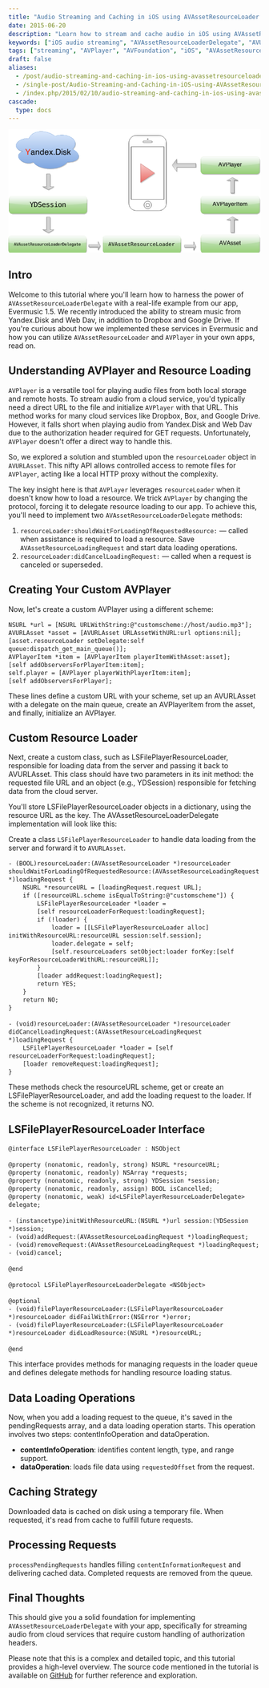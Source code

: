 ```yaml
---
title: "Audio Streaming and Caching in iOS using AVAssetResourceLoader and AVPlayer"
date: 2015-06-20
description: "Learn how to stream and cache audio in iOS using AVAssetResourceLoader and AVPlayer, with a real-life example from Evermusic 1.5."
keywords: ["iOS audio streaming", "AVAssetResourceLoaderDelegate", "AVURLAsset", "AVPlayer", "AVFoundation", "AVAssetResourceLoadingRequest", "custom audio player", "cloud streaming", "media framework", "Evermusic"]
tags: ["streaming", "AVPlayer", "AVFoundation", "iOS", "AVAssetResourceLoader", "AVAssetResourceLoaderDelegate", "AVAssetResourceLoadingRequest", "AVURLAsset", "audio", "tutorial"]
draft: false
aliases:
  - /post/audio-streaming-and-caching-in-ios-using-avassetresourceloader-and-avplayer/
  - /single-post/Audio-Streaming-and-Caching-in-iOS-using-AVAssetResourceLoader-and-AVPlayer/
  - /index.php/2015/02/10/audio-streaming-and-caching-in-ios-using-avassetresourceloader-and-avplayer/
cascade:
  type: docs
---
```


![](diagram.png)

## Intro

Welcome to this tutorial where you'll learn how to harness the power of `AVAssetResourceLoaderDelegate` with a real-life example from our app, Evermusic 1.5. We recently introduced the ability to stream music from Yandex.Disk and Web Dav, in addition to Dropbox and Google Drive. If you're curious about how we implemented these services in Evermusic and how you can utilize `AVAssetResourceLoader` and `AVPlayer` in your own apps, read on.

## Understanding AVPlayer and Resource Loading

`AVPlayer` is a versatile tool for playing audio files from both local storage and remote hosts. To stream audio from a cloud service, you'd typically need a direct URL to the file and initialize `AVPlayer` with that URL. This method works for many cloud services like Dropbox, Box, and Google Drive. However, it falls short when playing audio from Yandex.Disk and Web Dav due to the authorization header required for GET requests. Unfortunately, `AVPlayer` doesn't offer a direct way to handle this.

So, we explored a solution and stumbled upon the `resourceLoader` object in `AVURLAsset`. This nifty API allows controlled access to remote files for `AVPlayer`, acting like a local HTTP proxy without the complexity.

The key insight here is that `AVPlayer` leverages `resourceLoader` when it doesn't know how to load a resource. We trick `AVPlayer` by changing the protocol, forcing it to delegate resource loading to our app. To achieve this, you'll need to implement two `AVAssetResourceLoaderDelegate` methods:

1. `resourceLoader:shouldWaitForLoadingOfRequestedResource:` — called when assistance is required to load a resource. Save `AVAssetResourceLoadingRequest` and start data loading operations.
2. `resourceLoader:didCancelLoadingRequest:` — called when a request is canceled or superseded.

## Creating Your Custom AVPlayer

Now, let's create a custom AVPlayer using a different scheme:

```objc
NSURL *url = [NSURL URLWithString:@"customscheme://host/audio.mp3"];
AVURLAsset *asset = [AVURLAsset URLAssetWithURL:url options:nil];
[asset.resourceLoader setDelegate:self queue:dispatch_get_main_queue()];
AVPlayerItem *item = [AVPlayerItem playerItemWithAsset:asset];
[self addObserversForPlayerItem:item];
self.player = [AVPlayer playerWithPlayerItem:item];
[self addObserversForPlayer];
```

These lines define a custom URL with your scheme, set up an AVURLAsset with a delegate on the main queue, create an AVPlayerItem from the asset, and finally, initialize an AVPlayer.

## Custom Resource Loader

Next, create a custom class, such as LSFilePlayerResourceLoader, responsible for loading data from the server and passing it back to AVURLAsset. This class should have two parameters in its init method: the requested file URL and an object (e.g., YDSession) responsible for fetching data from the cloud server.

You'll store LSFilePlayerResourceLoader objects in a dictionary, using the resource URL as the key. The AVAssetResourceLoaderDelegate implementation will look like this:

Create a class `LSFilePlayerResourceLoader` to handle data loading from the server and forward it to `AVURLAsset`.

```objc
- (BOOL)resourceLoader:(AVAssetResourceLoader *)resourceLoader shouldWaitForLoadingOfRequestedResource:(AVAssetResourceLoadingRequest *)loadingRequest {
    NSURL *resourceURL = [loadingRequest.request URL];
    if ([resourceURL.scheme isEqualToString:@"customscheme"]) {
        LSFilePlayerResourceLoader *loader = 
        [self resourceLoaderForRequest:loadingRequest];
        if (!loader) {
            loader = [[LSFilePlayerResourceLoader alloc] initWithResourceURL:resourceURL session:self.session];
            loader.delegate = self;
            [self.resourceLoaders setObject:loader forKey:[self keyForResourceLoaderWithURL:resourceURL]];
        }
        [loader addRequest:loadingRequest];
        return YES;
    }
    return NO;
}

- (void)resourceLoader:(AVAssetResourceLoader *)resourceLoader didCancelLoadingRequest:(AVAssetResourceLoadingRequest *)loadingRequest {
    LSFilePlayerResourceLoader *loader = [self resourceLoaderForRequest:loadingRequest];
    [loader removeRequest:loadingRequest];
}
```

These methods check the resourceURL scheme, get or create an LSFilePlayerResourceLoader, and add the loading request to the loader. If the scheme is not recognized, it returns NO.

## LSFilePlayerResourceLoader Interface

```objc
@interface LSFilePlayerResourceLoader : NSObject

@property (nonatomic, readonly, strong) NSURL *resourceURL;
@property (nonatomic, readonly) NSArray *requests;
@property (nonatomic, readonly, strong) YDSession *session;
@property (nonatomic, readonly, assign) BOOL isCancelled;
@property (nonatomic, weak) id<LSFilePlayerResourceLoaderDelegate> delegate;

- (instancetype)initWithResourceURL:(NSURL *)url session:(YDSession *)session;
- (void)addRequest:(AVAssetResourceLoadingRequest *)loadingRequest;
- (void)removeRequest:(AVAssetResourceLoadingRequest *)loadingRequest;
- (void)cancel;

@end

@protocol LSFilePlayerResourceLoaderDelegate <NSObject>

@optional
- (void)filePlayerResourceLoader:(LSFilePlayerResourceLoader *)resourceLoader didFailWithError:(NSError *)error;
- (void)filePlayerResourceLoader:(LSFilePlayerResourceLoader *)resourceLoader didLoadResource:(NSURL *)resourceURL;

@end
```

This interface provides methods for managing requests in the loader queue and defines delegate methods for handling resource loading status.

## Data Loading Operations

Now, when you add a loading request to the queue, it's saved in the pendingRequests array, and a data loading operation starts. This operation involves two steps: contentInfoOperation and dataOperation.

- **contentInfoOperation**: identifies content length, type, and range support.
- **dataOperation**: loads file data using `requestedOffset` from the request.

## Caching Strategy

Downloaded data is cached on disk using a temporary file. When requested, it's read from cache to fulfill future requests.

## Processing Requests

`processPendingRequests` handles filling `contentInformationRequest` and delivering cached data. Completed requests are removed from the queue.

## Final Thoughts

This should give you a solid foundation for implementing `AVAssetResourceLoaderDelegate` with your app, specifically for streaming audio from cloud services that require custom handling of authorization headers.

Please note that this is a complex and detailed topic, and this tutorial provides a high-level overview. The source code mentioned in the tutorial is available on [GitHub](http://github.com/leshkoapps/AVAssetResourceLoader) for further reference and exploration. 